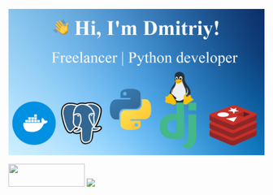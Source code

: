 <img src="https://github.com/pulivilizator/pulivilizator/blob/main/new.jpg"></img>
<p><a href="https://t.me/telejkatupa"><img src="https://img.shields.io/badge/telegram-%231DA1F2.svg?&style=for-the-badge&logo=telegram&logoColor=white" height="45" width="150"/></a>
<a href="https://t.me/telejkatupa"><img src="https://img.shields.io/badge/gmail-%231DA1F2.svg?&style=for-the-badge&logo=gmail&logoColor=black&color=white"/></a></p>
